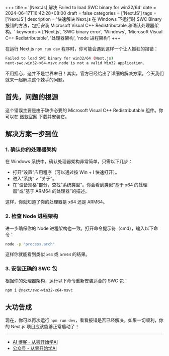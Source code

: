 +++
title = '[NextJs] 解决 Failed to load SWC binary for win32/64'
date = 2024-06-17T16:42:28+08:00
draft = false
categories = ['NextJS']
tags = ['NextJS']
description = '快速解决 Next.js 在 Windows 下运行时 SWC Binary 报错的方法，包括安装 Microsoft Visual C++ Redistributable 和确认处理器架构。'
keywords = ['Next.js', 'SWC binary error', 'Windows', 'Microsoft Visual C++ Redistributable', '处理器架构', 'node 进程架构']
+++

在运行 Next.js `npm run dev` 程序时，你可能会遇到这样一个让人抓狂的报错：

```bash
Failed to load SWC binary for win32/64 (Next.js)
next-swc.win32-x64-msvc.node is not a valid Win32 application.
```

不用担心，这并不是世界末日！其实，官方已经给出了详细的解决方案，今天我们就来一起解决这个棘手的问题。

## 首先，问题的根源

这个错误主要是由于缺少必要的 Microsoft Visual C++ Redistributable 组件。你可以在 [微软官网](https://learn.microsoft.com/en-us/cpp/windows/latest-supported-vc-redist?view=msvc-170) 下载并安装它。

## 解决方案一步到位

### 1. 确认你的处理器架构

在 Windows 系统中，确认处理器架构非常简单，只需以下几步：
- 打开“设置”应用程序（可以通过按 Win + I 快速打开）。
- 进入“系统” > “关于”。
- 在“设备规格”部分，查找“系统类型”。你会看到类似“基于 x64 的处理器”或“基于 ARM64 的处理器”的描述。

这样，你就知道了你的处理器是 x64 还是 ARM64。

### 2. 检查 Node 进程架构

进一步确保你的 Node 进程架构也一致。打开命令提示符（cmd），输入以下命令：

```bash
node -p "process.arch"
```

这样你就能看到类似 `x64` 或 `arm64` 的结果。

### 3. 安装正确的 SWC 包

根据你的处理器架构，运行以下命令重新安装适合的 SWC 包：

```bash
npm i @next/swc-win32-x64-msvc
```

## 大功告成

现在，你可以再次运行 `npm run dev`，看看报错是否已经解决。如果一切顺利，你的 Next.js 项目应该能够正常启动了！

---

- [AI 博客 - 从零开始学AI](https://ai-blog.aihub2022.top/zh/post/nextjs-resolve-failed-to-load-swc-binary-for-win/)
- [公众号 - 从零开始学AI](https://mp.weixin.qq.com/s?__biz=MzA3MDIyNTgzNA==&mid=2649977490&idx=1&sn=af76ac46cc26628f6b7b1c7e2fe122be&chksm=86c7c857b1b04141915c5c98beeb808ab3824910a62d12305c8147d3fedfca993b18463942ee#rd)
<!-- - [CSDN - 从零开始学AI](...) -->
<!-- - [掘金 - 从零开始学AI](...) -->
<!-- - [知乎 - 从零开始学AI](...) -->
<!-- - [阿里云 - 从零开始学AI](...) -->
<!-- - [腾讯云 - 从零开始学AI](...) -->
